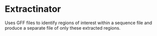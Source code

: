 # Extractinator
Uses GFF files to identify regions of interest within a sequence file and produce a separate file of only these extracted regions.
